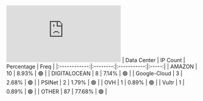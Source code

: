 ![Diagramm](https://github.com/obajay/StateSync-snapshots/blob/main/Projects/Kyve/1/README.md)
| Data Center | IP Count | Percentage | Freq |
|:------------:|:--------:|:-----------:|:-----:|
| AMAZON | 10 | 8.93% | 🟢 |
| DIGITALOCEAN | 8 | 7.14% | 🟢 |
| Google-Cloud | 3 | 2.68% | 🟢 |
| PSINet | 2 | 1.79% | 🟢 |
| OVH | 1 | 0.89% | 🟢 |
| Vultr | 1 | 0.89% | 🟢 |
| OTHER | 87 | 77.68% | 🟢 |